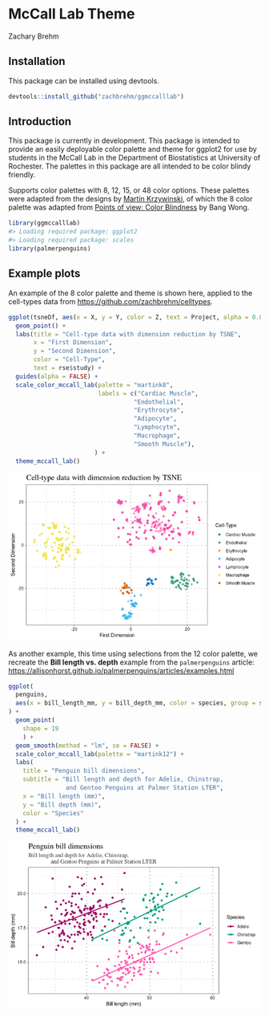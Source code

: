 McCall Lab Theme
================
Zachary Brehm

## Installation

This package can be installed using devtools.

``` r
devtools::install_github("zachbrehm/ggmccalllab")
```

## Introduction

This package is currently in development. This package is intended to
provide an easily deployable color palette and theme for ggplot2 for use
by students in the McCall Lab in the Department of Biostatistics at
University of Rochester. The palettes in this package are all intended
to be color blindy friendly.

Supports color palettes with 8, 12, 15, or 48 color options. These
palettes were adapted from the designs by [Martin
Krzywinski](http://mkweb.bcgsc.ca/colorblind/palettes.mhtml#page-container),
of which the 8 color palette was adapted from [Points of view: Color
Blindness](https://www.nature.com/articles/nmeth.1618) by Bang Wong.

``` r
library(ggmccalllab)
#> Loading required package: ggplot2
#> Loading required package: scales
library(palmerpenguins)
```

## Example plots

An example of the 8 color palette and theme is shown here, applied to
the cell-types data from <https://github.com/zachbrehm/celltypes>.

``` r
ggplot(tsneDf, aes(x = X, y = Y, color = Z, text = Project, alpha = 0.8)) + 
  geom_point() + 
  labs(title = "Cell-type data with dimension reduction by TSNE", 
       x = "First Dimension", 
       y = "Second Dimension", 
       color = "Cell-Type",
       text = rse$study) + 
  guides(alpha = FALSE) + 
  scale_color_mccall_lab(palette = "martink8",
                         labels = c("Cardiac Muscle", 
                                   "Endothelial", 
                                   "Erythrocyte", 
                                   "Adipocyte", 
                                   "Lymphocyte", 
                                   "Macrophage", 
                                   "Smooth Muscle"),
                        ) +
  theme_mccall_lab()
```

![](man/figures/gg_tsne.png)<!-- -->

As another example, this time using selections from the 12 color
palette, we recreate the **Bill length vs. depth** example from the
`palmerpenguins` article:
<https://allisonhorst.github.io/palmerpenguins/articles/examples.html>

``` r
ggplot(
  penguins,
  aes(x = bill_length_mm, y = bill_depth_mm, color = species, group = species)
) +
  geom_point(
    shape = 19
    ) +
  geom_smooth(method = "lm", se = FALSE) +
  scale_color_mccall_lab(palette = "martink12") +
  labs(
    title = "Penguin bill dimensions",
    subtitle = "Bill length and depth for Adelie, Chinstrap, 
                and Gentoo Penguins at Palmer Station LTER",
    x = "Bill length (mm)",
    y = "Bill depth (mm)",
    color = "Species"
  ) + 
  theme_mccall_lab()
```

![](man/figures/penguins.png)<!-- -->
